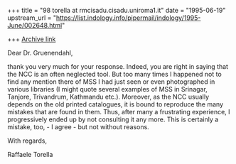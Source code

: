 +++
title = "98 torella at rmcisadu.cisadu.uniroma1.it"
date = "1995-06-19"
upstream_url = "https://list.indology.info/pipermail/indology/1995-June/002648.html"

+++
[Archive link](https://list.indology.info/pipermail/indology/1995-June/002648.html)


Dear Dr. Gruenendahl,

thank you very much for your response. 
Indeed, you are right in saying that the NCC is an often neglected tool.
But too many times I happened not to find any mention there of MSS
I had just seen or even photographed in various libraries (I might 
quote several examples of MSS in Srinagar, Tanjore, Trivandrum, 
Kathmandu etc.). Moreover, as the NCC usually depends on the old
printed catalogues, it is bound to reproduce the many mistakes
that are found in them. Thus, after many a frustrating experience,
I progressively ended up by not consulting it any more. This is certainly
a mistake, too, - I agree - but not without reasons.

With regards,

Raffaele Torella 





